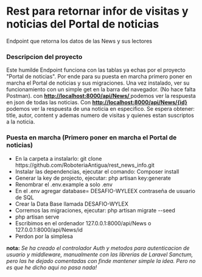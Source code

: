<h1> Rest para retornar infor de visitas y noticias del Portal de noticias </h1>

<p> Endpoint que retorna los datos de las News y sus lectores</p>

<h3>  Descripcion del proyecto </h3>
Este humilde Endpoint funciona con las tablas ya echas por el proyecto "Portal de noticias". 
Por ende para su puesta en marcha primero poner en marcha el Portal de noticias y sus migraciones.
Una vez instalado, ver su funcionamiento con un simple get en la barra del navegador. (No hace falta Postman).
con <b><a href="http://localhost:8000/api/News/"> http://localhost:8000/api/News/ </a></b> podemos ver la respuesta en json de todas las noticias.
Con <b><a href="http://localhost:8000/api/News/20"> http://localhost:8000/api/News/{id} </a></b> podemos ver la respuesta de una noticia en especifico.
Se espera obtener: title, autor, content y ademas numero de visitas y quienes estan suscriptos a la noticia.


<h3>Puesta en marcha (Primero poner en marcha el Portal de noticias)</h3>
<ul>
<li> En la carpeta a instalarlo: git clone https://github.com/RoboteriaAntigua/rest_news_info.git</li>
<li>Instalar las dependencias, ejecutar el comando: Composer install    </li> 
<li>Generar la key de projecto, ejecutar: php artisan key:generate </li>
<li> Renombrar el .env.example a solo .env </li>
<li> En el .env agregar database= DESAFIO-WYLEEX contraseña de usuario de SQL</li>
<li> Crear la Data Base llamada DESAFIO-WYLEX </li>
<li> Corremos las migraciones, ejecutar: php artisan migrate --seed </li>
<li> php artisan serve </li>
<li> Escribimos en el ordenador 127.0.0.1:8000/api/News o 127.0.0.1:8000/api/News/id </li>
<li> Perdon por la simplesa </li>
</ul>

<p><b>nota:</b> <i> Se ha creado el controlador Auth y metodos para autenticacion de usuario y middleware, manualmente con las librerias de Laravel Sanctum, pero las he dejado comentadas con finde mantener simple la idea. Pero no es que he dicho aqui no pasa nada! </i> </p>
